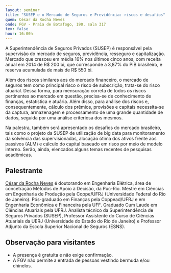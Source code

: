 ```yaml
---
layout: seminar
title: "SUSEP e o Mercado de Seguros e Previdência: riscos e desafios"
quem: César da Rocha Neves
onde: FGV - Praia de Botafogo, 190, sala 317
tex: false
hour: 16:00h
---
```


A Superintendência de Seguros Privados (SUSEP) é responsável pela
supervisão do mercado de seguros, previdência, resseguro e
capitalização. Mercado que cresceu em média 16% nos últimos cinco
anos, com receita anual em 2014 de R$ 200 bi, que corresponde a 3,87%
do PIB brasileiro, e reserva acumulada de mais de R$ 550 bi.

Além dos riscos similares aos do mercado financeiro, o mercado de
seguros tem como principal risco o risco de subscrição, trata-se do
risco atuarial. Dessa forma, para mensuração correta de todos os
riscos pertinentes ao mercado em questão, precisa-se de conhecimento
de finanças, estatística e atuária. Além disso, para análise dos
riscos e, consequentemente, cálculo dos prêmios, provisões e capitais
necessita-se da captura, armazenagem e processamento de uma grande
quantidade de dados, seguida por uma análise criteriosa dos mesmos.

Na palestra, também será apresentado os desafios do mercado
brasileiro, tais como o projeto da SUSEP de utilização de big data
para monitoramento da solvência das supervisionadas, alocação ótima
dos ativos frente aos passivos (ALM) e cálculo do capital baseado em
risco por meio de modelo interno. Serão, ainda, elencados alguns temas
recentes de pesquisas acadêmicas.


## Palestrante

[César da Rocha Neves](http://lattes.cnpq.br/3991722612313432) é
doutorando em Engenharia Elétrica, área de concetração Métodos de
Apoio à Decisão, da Puc-Rio. Mestre em Ciências em Engenharia de
Produção pela Coppe/UFRJ (Universidade Federal do Rio de
Janeiro). Pós-graduado em Finanças pela Coppead/UFRJ e em Engenharia
Econômica e Financeira pela UFF. Graduado Cum Laude em Ciências
Atuariais pela UFRJ. Analista técnico da Superintendência de Seguros
Privados (SUSEP), Professor Assistente do Curso de Ciências Atuariais
da UERJ (Universidade do Estado do Rio de Janeiro) e Professor Adjunto
da Escola Superior Nacional de Seguros (ESNS).

## Observação para visitantes

- A presença é gratuita e não exige confirmação.
- A FGV não permite a entrada de pessoas vestindo bermuda e/ou
  chinelos.
